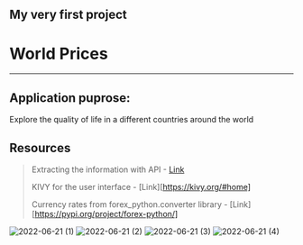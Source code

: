 ## My very first project
# World Prices
---

## **Application puprose:**

Explore the quality of life in a different countries around the world

## **Resources**

> Extracting the information with API - [Link](http://[a.com](https://rapidapi.com/traveltables/api/cost-of-living-and-prices/))
>
> KIVY for the user interface - [Link][https://kivy.org/#home]
> 
> Currency rates from forex_python.converter library - [Link][https://pypi.org/project/forex-python/]
>

![2022-06-21 (1)](https://user-images.githubusercontent.com/104040753/174746406-2ea14b7d-8ecc-4ac4-937e-a3d3dda3eec5.png)
![2022-06-21 (2)](https://user-images.githubusercontent.com/104040753/174746444-4cd45a21-d8b8-4c81-85e9-1b2aa7995f82.png)
![2022-06-21 (3)](https://user-images.githubusercontent.com/104040753/174746468-aca2d8f7-8c94-4c1d-98c5-9b85b3834f4e.png)
![2022-06-21 (4)](https://user-images.githubusercontent.com/104040753/174746674-e3b22827-0440-43d4-a95c-fea21d36ac2c.png)

